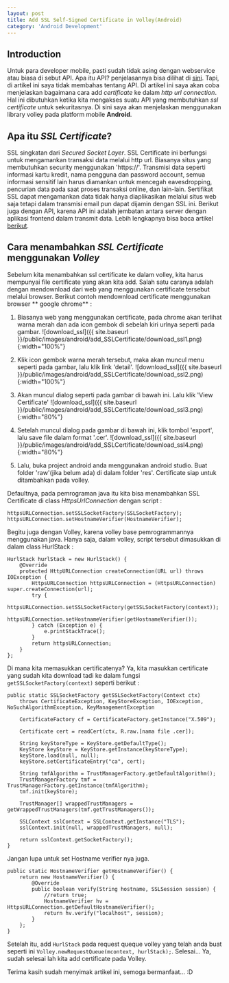 ```yaml
---
layout: post
title: Add SSL Self-Signed Certificate in Volley(Android)
category: 'Android Development'
---
```


## Introduction

Untuk para developer mobile, pasti sudah tidak asing dengan webservice atau biasa di sebut API. Apa itu API? penjelasannya bisa dilihat di [sini](https://wirasetiawan29.wordpress.com/2014/08/17/apa-itu-api/). Tapi, di artikel ini saya tidak membahas tentang API. Di artikel ini saya akan coba menjelaskan bagaimana cara add *certificate* ke dalam *http url connection*. Hal ini dibutuhkan ketika kita mengakses suatu API yang membutuhkan *ssl certificate* untuk sekuritasnya. Di sini saya akan menjelaskan menggunakan library volley pada platform mobile **Android**.   


## Apa itu *SSL Certificate*?

SSL singkatan dari *Secured Socket Layer*. SSL Certificate ini berfungsi untuk mengamankan transaksi data melalui http url. Biasanya situs yang membutuhkan security menggunakan 'https://'.  Transmisi data seperti informasi kartu kredit, nama pengguna dan password account, semua informasi sensitif lain harus diamankan untuk mencegah eavesdropping, pencurian data pada saat proses transaksi online, dan lain-lain. Sertifikat SSL dapat mengamankan data tidak hanya diaplikasikan melalui situs web saja tetapi dalam transmisi email pun dapat dijamin dengan SSL ini. Berikut juga dengan API, karena API ini adalah jembatan antara server dengan aplikasi frontend dalam transmit data. Lebih lengkapnya bisa baca artikel [berikut](http://klien.indositehost.com/knowledgebase.php?action=displayarticle&id=13).

<!-- break -->

## Cara menambahkan *SSL Certificate* menggunakan *Volley*

Sebelum kita menambahkan ssl certificate ke dalam volley, kita harus mempunyai file certificate yang akan kita add. Salah satu caranya adalah dengan mendownload dari web yang menggunakan certificate tersebut melalui browser. Berikut contoh mendownload certificate menggunakan browser ** google chrome** :

1. Biasanya web yang menggunakan certificate, pada chrome akan terlihat warna merah dan ada icon gembok di sebelah kiri urlnya seperti pada gambar.
![download_ssl]({{ site.baseurl }}/public/images/android/add_SSLCertificate/download_ssl1.png){:width="100%"}

2. Klik icon gembok warna merah tersebut, maka akan muncul menu seperti pada gambar, lalu klik link 'detail'.
![download_ssl]({{ site.baseurl }}/public/images/android/add_SSLCertificate/download_ssl2.png){:width="100%"}

3. Akan muncul dialog seperti pada gambar di bawah ini. Lalu klik 'View Certificate'
![download_ssl]({{ site.baseurl }}/public/images/android/add_SSLCertificate/download_ssl3.png){:width="80%"}

4. Setelah muncul dialog pada gambar di bawah ini, klik tombol 'export', lalu save file dalam format '.cer'.
![download_ssl]({{ site.baseurl }}/public/images/android/add_SSLCertificate/download_ssl4.png){:width="80%"}

5. Lalu, buka project android anda menggunakan android studio. Buat folder 'raw'(jika belum ada) di dalam folder 'res'. Certificate siap untuk ditambahkan pada volley.


Defaultnya, pada pemrograman java itu kita bisa menambahkan SSL Certificate di class *HttpsUrlConnection* dengan script :

~~~
httpsURLConnection.setSSLSocketFactory(SSLSocketFactory);
httpsURLConnection.setHostnameVerifier(HostnameVerifier);
~~~


Begitu juga dengan Volley, karena volley base pemrogrammannya menggunakan java. Hanya saja, dalam volley, script tersebut dimasukkan di dalam class HurlStack :

~~~
HurlStack hurlStack = new HurlStack() {
    @Override
    protected HttpURLConnection createConnection(URL url) throws IOException {
        HttpsURLConnection httpsURLConnection = (HttpsURLConnection) super.createConnection(url);
        try {
            httpsURLConnection.setSSLSocketFactory(getSSLSocketFactory(context));
            httpsURLConnection.setHostnameVerifier(getHostnameVerifier());
        } catch (Exception e) {
            e.printStackTrace();
        }
        return httpsURLConnection;
    }
};
~~~


Di mana kita memasukkan certificatenya? Ya, kita masukkan certificate yang sudah kita download tadi ke dalam fungsi `getSSLSocketFactory(context)` seperti berikut :

~~~
public static SSLSocketFactory getSSLSocketFactory(Context ctx)
    throws CertificateException, KeyStoreException, IOException, NoSuchAlgorithmException, KeyManagementException

    CertificateFactory cf = CertificateFactory.getInstance("X.509");

    Certificate cert = readCert(ctx, R.raw.[nama file .cer]);

    String keyStoreType = KeyStore.getDefaultType();
    KeyStore keyStore = KeyStore.getInstance(keyStoreType);
    keyStore.load(null, null);
    keyStore.setCertificateEntry("ca", cert);

    String tmfAlgorithm = TrustManagerFactory.getDefaultAlgorithm();
    TrustManagerFactory tmf = TrustManagerFactory.getInstance(tmfAlgorithm);
    tmf.init(keyStore);

    TrustManager[] wrappedTrustManagers = getWrappedTrustManagers(tmf.getTrustManagers());

    SSLContext sslContext = SSLContext.getInstance("TLS");
    sslContext.init(null, wrappedTrustManagers, null);

    return sslContext.getSocketFactory();
}
~~~


Jangan lupa untuk set Hostname verifier nya juga.

~~~
public static HostnameVerifier getHostnameVerifier() {
    return new HostnameVerifier() {
        @Override
        public boolean verify(String hostname, SSLSession session) {
            //return true;
            HostnameVerifier hv = HttpsURLConnection.getDefaultHostnameVerifier();
            return hv.verify("localhost", session);
        }
    };
}
~~~

Setelah itu, add ```HurlStack``` pada request queque volley yang telah anda buat seperti ini ```Volley.newRequestQueue(mcontext, hurlStack);```.
Selesai... Ya, sudah selesai lah kita add certificate pada Volley.

Terima kasih sudah menyimak artikel ini, semoga bermanfaat... :D
